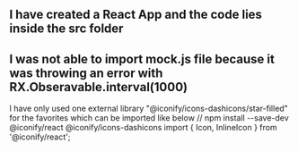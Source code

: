 ## I have created a React App and the code lies inside the src folder
## I was not able to import mock.js file because it was throwing an error with RX.Obseravable.interval(1000)
  
  I have only used one external library "@iconify/icons-dashicons/star-filled" for the favorites which can be imported like below
   // npm install --save-dev @iconify/react @iconify/icons-dashicons
    import { Icon, InlineIcon } from '@iconify/react';
